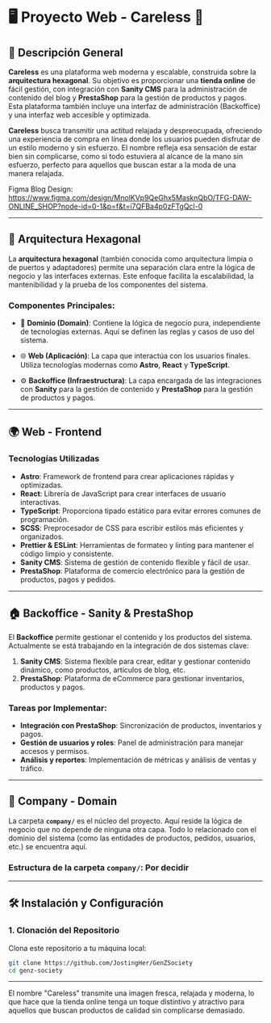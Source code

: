 # 🖥️ **Proyecto Web - Careless** 🌟

## 🎯 **Descripción General**

**Careless** es una plataforma web moderna y escalable, construida sobre la **arquitectura hexagonal**. Su objetivo es proporcionar una **tienda online** de fácil gestión, con integración con **Sanity CMS** para la administración de contenido del blog y **PrestaShop** para la gestión de productos y pagos. Esta plataforma también incluye una interfaz de administración (Backoffice) y una interfaz web accesible y optimizada.

**Careless** busca transmitir una actitud relajada y despreocupada, ofreciendo una experiencia de compra en línea donde los usuarios pueden disfrutar de un estilo moderno y sin esfuerzo. El nombre refleja esa sensación de estar bien sin complicarse, como si todo estuviera al alcance de la mano sin esfuerzo, perfecto para aquellos que buscan estar a la moda de una manera relajada.

Figma Blog Design: https://www.figma.com/design/MnolKVp9QeGhx5MasknQbO/TFG-DAW-ONLINE_SHOP?node-id=0-1&p=f&t=i7QFBa4p0zFTgQcl-0

---

## 🔄 **Arquitectura Hexagonal**

La **arquitectura hexagonal** (también conocida como arquitectura limpia o de puertos y adaptadores) permite una separación clara entre la lógica de negocio y las interfaces externas. Este enfoque facilita la escalabilidad, la mantenibilidad y la prueba  de los componentes del sistema.

### Componentes Principales:

- 🏢 **Dominio (Domain)**: Contiene la lógica de negocio pura, independiente de tecnologías externas. Aquí se definen las reglas y casos de uso del sistema.
  
- 🌐 **Web (Aplicación)**: La capa que interactúa con los usuarios finales. Utiliza tecnologías modernas como **Astro**, **React** y **TypeScript**.

- ⚙️ **Backoffice (Infraestructura)**: La capa encargada de las integraciones con **Sanity** para la gestión de contenido y **PrestaShop** para la gestión de productos y pagos.

---

## 🌍 **Web - Frontend**

### Tecnologías Utilizadas

- **Astro**: Framework de frontend para crear aplicaciones rápidas y optimizadas.
- **React**: Librería de JavaScript para crear interfaces de usuario interactivas.
- **TypeScript**: Proporciona tipado estático para evitar errores comunes de programación.
- **SCSS**: Preprocesador de CSS para escribir estilos más eficientes y organizados.
- **Prettier & ESLint**: Herramientas de formateo y linting para mantener el código limpio y consistente.
- **Sanity CMS**: Sistema de gestión de contenido flexible y fácil de usar.
- **PrestaShop**: Plataforma de comercio electrónico para la gestión de productos, pagos y pedidos.

---

## 🏠 **Backoffice - Sanity & PrestaShop**

El **Backoffice** permite gestionar el contenido y los productos del sistema. Actualmente se está trabajando en la integración de dos sistemas clave:

1. **Sanity CMS**: Sistema flexible para crear, editar y gestionar contenido dinámico, como productos, artículos de blog, etc.
2. **PrestaShop**: Plataforma de eCommerce para gestionar inventarios, productos y pagos.

### Tareas por Implementar:
- **Integración con PrestaShop**: Sincronización de productos, inventarios y pagos.
- **Gestión de usuarios y roles**: Panel de administración para manejar accesos y permisos.
- **Análisis y reportes**: Implementación de métricas y análisis de ventas y tráfico.

---

## 🏢 **Company - Domain**

La carpeta **`company/`** es el núcleo del proyecto. Aquí reside la lógica de negocio que no depende de ninguna otra capa. Todo lo relacionado con el dominio del sistema (como las entidades de productos, pedidos, usuarios, etc.) se encuentra aquí.

### Estructura de la carpeta `company/`: Por decidir

---

## 🛠️ **Instalación y Configuración**

### 1. **Clonación del Repositorio**

Clona este repositorio a tu máquina local:

```bash
git clone https://github.com/JostingHer/GenZSociety
cd genz-society
```

---

El nombre "Careless" transmite una imagen fresca, relajada y moderna, lo que hace que la tienda online tenga un toque distintivo y atractivo para aquellos que buscan productos de calidad sin complicarse demasiado.
